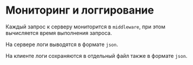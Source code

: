 # Мониторинг и логгирование

Каждый запрос к серверу мониторится в `middleware`, при этом вычисляется время выполнения запроса.

На сервере логи выводятся в формате `json`.

На клиенте логи сохраняются в отдельный файл также в формате `json`.
